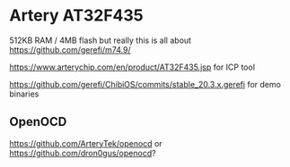 # Artery AT32F435

512KB RAM / 4MB flash but really this is all about https://github.com/gerefi/m74.9/

https://www.arterychip.com/en/product/AT32F435.jsp for ICP tool

https://github.com/gerefi/ChibiOS/commits/stable_20.3.x.gerefi for demo binaries

## OpenOCD

https://github.com/ArteryTek/openocd or https://github.com/dron0gus/openocd?
